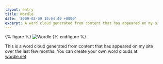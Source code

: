 ```yaml
---
layout: entry
title: Wordle
date: '2009-02-09 10:04:40 +0000'
excerpt: A word cloud generated from content that has appeared on my site over the last few months.
---
```

{% figure %}
![Wordle](/assets/images/2009/02/wordle.png)
{% endfigure %}

This is a word cloud generated from content that has appeared on my site over the last few months. You can create your own word clouds at [wordle.net][1]

[1]: http://wordle.net
